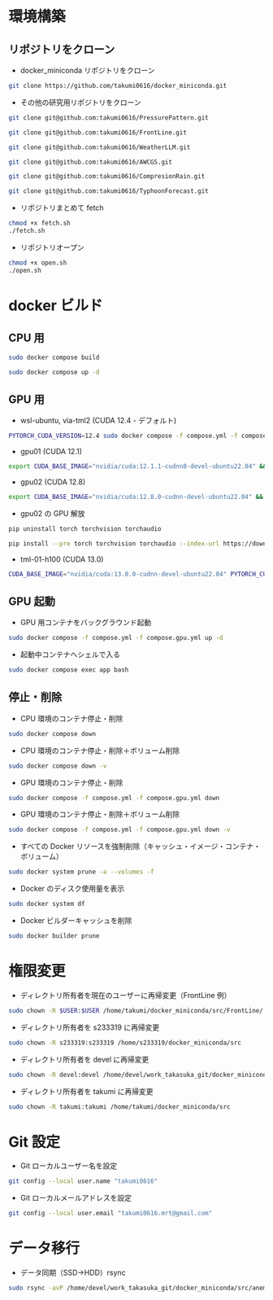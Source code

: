 # 環境構築

## リポジトリをクローン

- docker_miniconda リポジトリをクローン

```bash
git clone https://github.com/takumi0616/docker_miniconda.git
```

- その他の研究用リポジトリをクローン

```bash
git clone git@github.com:takumi0616/PressurePattern.git

git clone git@github.com:takumi0616/FrontLine.git

git clone git@github.com:takumi0616/WeatherLLM.git

git clone git@github.com:takumi0616/AWCGS.git

git clone git@github.com:takumi0616/CompresionRain.git

git clone git@github.com:takumi0616/TyphoonForecast.git
```

- リポジトリまとめて fetch

```bash
chmod +x fetch.sh
./fetch.sh
```

- リポジトリオープン

```bash
chmod +x open.sh
./open.sh
```

# docker ビルド

## CPU 用

```bash
sudo docker compose build

sudo docker compose up -d
```

## GPU 用

- wsl-ubuntu, via-tml2 (CUDA 12.4 - デフォルト)

```bash
PYTORCH_CUDA_VERSION=12.4 sudo docker compose -f compose.yml -f compose.gpu.yml build
```

- gpu01 (CUDA 12.1)

```bash
export CUDA_BASE_IMAGE="nvidia/cuda:12.1.1-cudnn8-devel-ubuntu22.04" && export PYTORCH_CUDA_VERSION=12.1 && sudo -E docker compose -f compose.yml -f compose.gpu.yml build --no-cache && sudo -E docker compose -f compose.yml -f compose.gpu.yml up -d
```

- gpu02 (CUDA 12.8)

```bash
export CUDA_BASE_IMAGE="nvidia/cuda:12.8.0-cudnn-devel-ubuntu22.04" && export PYTORCH_CUDA_VERSION=12.8 && sudo -E docker compose -f compose.yml -f compose.gpu.yml build --no-cache && sudo -E docker compose -f compose.yml -f compose.gpu.yml up -d
```

- gpu02 の GPU 解放

```bash
pip uninstall torch torchvision torchaudio

pip install --pre torch torchvision torchaudio --index-url https://download.pytorch.org/whl/nightly/cu128
```

- tml-01-h100 (CUDA 13.0)

```bash
CUDA_BASE_IMAGE="nvidia/cuda:13.0.0-cudnn-devel-ubuntu22.04" PYTORCH_CUDA_VERSION=13.0 sudo docker compose -f compose.yml -f compose.gpu.yml build
```

## GPU 起動

- GPU 用コンテナをバックグラウンド起動

```bash
sudo docker compose -f compose.yml -f compose.gpu.yml up -d
```

- 起動中コンテナへシェルで入る

```bash
sudo docker compose exec app bash
```

## 停止・削除

- CPU 環境のコンテナ停止・削除

```bash
sudo docker compose down
```

- CPU 環境のコンテナ停止・削除＋ボリューム削除

```bash
sudo docker compose down -v
```

- GPU 環境のコンテナ停止・削除

```bash
sudo docker compose -f compose.yml -f compose.gpu.yml down
```

- GPU 環境のコンテナ停止・削除＋ボリューム削除

```bash
sudo docker compose -f compose.yml -f compose.gpu.yml down -v
```

- すべての Docker リソースを強制削除（キャッシュ・イメージ・コンテナ・ボリューム）

```bash
sudo docker system prune -a --volumes -f
```

- Docker のディスク使用量を表示

```bash
sudo docker system df
```

- Docker ビルダーキャッシュを削除

```bash
sudo docker builder prune
```

# 権限変更

- ディレクトリ所有者を現在のユーザーに再帰変更（FrontLine 例）

```bash
sudo chown -R $USER:$USER /home/takumi/docker_miniconda/src/FrontLine/
```

- ディレクトリ所有者を s233319 に再帰変更

```bash
sudo chown -R s233319:s233319 /home/s233319/docker_miniconda/src
```

- ディレクトリ所有者を devel に再帰変更

```bash
sudo chown -R devel:devel /home/devel/work_takasuka_git/docker_miniconda/src
```

- ディレクトリ所有者を takumi に再帰変更

```bash
sudo chown -R takumi:takumi /home/takumi/docker_miniconda/src
```

# Git 設定

- Git ローカルユーザー名を設定

```bash
git config --local user.name "takumi0616"
```

- Git ローカルメールアドレスを設定

```bash
git config --local user.email "takumi0616.mrt@gmail.com"
```

# データ移行

- データ同期（SSD→HDD）rsync

```bash
sudo rsync -avP /home/devel/work_takasuka_git/docker_miniconda/src/anemoi/ /mnt/gpu01C/devel/work_takasuka_git/docker_miniconda/src/anemoi/
```
